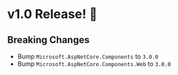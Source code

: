 # v1.0 Release! 🎉

## Breaking Changes
* Bump `Microsoft.AspNetCore.Components` to `3.0.0`
* Bump `Microsoft.AspNetCore.Components.Web` to `3.0.0`

